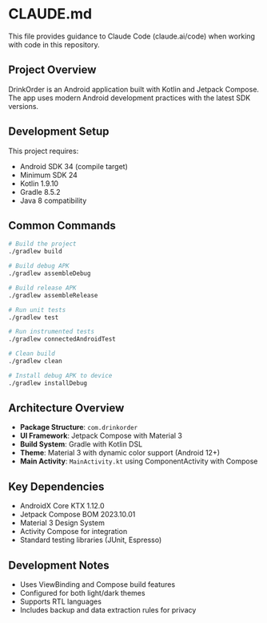 # CLAUDE.md

This file provides guidance to Claude Code (claude.ai/code) when working with code in this repository.

## Project Overview

DrinkOrder is an Android application built with Kotlin and Jetpack Compose. The app uses modern Android development practices with the latest SDK versions.

## Development Setup

This project requires:
- Android SDK 34 (compile target)
- Minimum SDK 24
- Kotlin 1.9.10
- Gradle 8.5.2
- Java 8 compatibility

## Common Commands

```bash
# Build the project
./gradlew build

# Build debug APK
./gradlew assembleDebug

# Build release APK  
./gradlew assembleRelease

# Run unit tests
./gradlew test

# Run instrumented tests
./gradlew connectedAndroidTest

# Clean build
./gradlew clean

# Install debug APK to device
./gradlew installDebug
```

## Architecture Overview

- **Package Structure**: `com.drinkorder`
- **UI Framework**: Jetpack Compose with Material 3
- **Build System**: Gradle with Kotlin DSL
- **Theme**: Material 3 with dynamic color support (Android 12+)
- **Main Activity**: `MainActivity.kt` using ComponentActivity with Compose

## Key Dependencies

- AndroidX Core KTX 1.12.0
- Jetpack Compose BOM 2023.10.01
- Material 3 Design System
- Activity Compose for integration
- Standard testing libraries (JUnit, Espresso)

## Development Notes

- Uses ViewBinding and Compose build features
- Configured for both light/dark themes
- Supports RTL languages
- Includes backup and data extraction rules for privacy